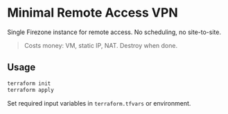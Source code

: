 # Minimal Remote Access VPN

Single Firezone instance for remote access. No scheduling, no site-to-site.

> Costs money: VM, static IP, NAT. Destroy when done.

## Usage

```bash
terraform init
terraform apply
```

Set required input variables in `terraform.tfvars` or environment.

<!-- BEGIN_TF_DOCS -->
<!-- END_TF_DOCS -->
